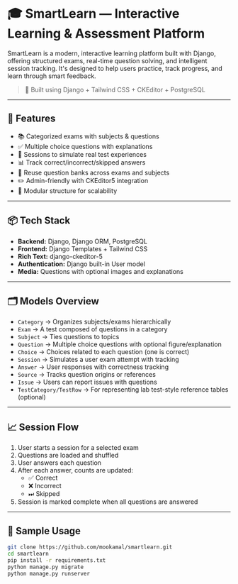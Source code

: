 # 🎓 SmartLearn — Interactive Learning & Assessment Platform

SmartLearn is a modern, interactive learning platform built with Django, offering structured exams, real-time question solving, and intelligent session tracking. It's designed to help users practice, track progress, and learn through smart feedback.

> 🚀 Built using Django + Tailwind CSS + CKEditor + PostgreSQL

---

## 🔧 Features

- 📚 Categorized exams with subjects & questions
- ✅ Multiple choice questions with explanations
- 🧠 Sessions to simulate real test experiences
- 📊 Track correct/incorrect/skipped answers
- 🔁 Reuse question banks across exams and subjects
- ✏️ Admin-friendly with CKEditor5 integration
- 🧩 Modular structure for scalability

---

## 📦 Tech Stack

- **Backend:** Django, Django ORM, PostgreSQL
- **Frontend:** Django Templates + Tailwind CSS
- **Rich Text:** django-ckeditor-5
- **Authentication:** Django built-in User model
- **Media:** Questions with optional images and explanations

---

## 🗂️ Models Overview

- `Category` → Organizes subjects/exams hierarchically  
- `Exam` → A test composed of questions in a category  
- `Subject` → Ties questions to topics  
- `Question` → Multiple choice questions with optional figure/explanation  
- `Choice` → Choices related to each question (one is correct)  
- `Session` → Simulates a user exam attempt with tracking  
- `Answer` → User responses with correctness tracking  
- `Source` → Tracks question origins or references  
- `Issue` → Users can report issues with questions  
- `TestCategory/TestRow` → For representing lab test-style reference tables (optional)

---

## 📈 Session Flow

1. User starts a session for a selected exam
2. Questions are loaded and shuffled
3. User answers each question
4. After each answer, counts are updated:
   - ✅ Correct
   - ❌ Incorrect
   - ⏭ Skipped
5. Session is marked complete when all questions are answered

---

## 🧪 Sample Usage

```bash
git clone https://github.com/mookamal/smartlearn.git
cd smartlearn
pip install -r requirements.txt
python manage.py migrate
python manage.py runserver
